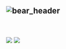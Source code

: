 ![bear_header](https://github.com/seohui242/seohui242/assets/117262212/d18c9457-263c-4fa9-bd94-4aa146f1f0e3)
<br></br>
---
<a href="https://www.instagram.com/242_seohui/" target="_blank"><img src="https://img.shields.io/badge/Instagram-F55281?style=flat&logo=instagram&logoColor=white"/></a>
<a href="https://www.notion.so/SEOHUI-s-NOTION-218a96ecae67499c89d8b0af67505ab7" target="_blank"><img src="https://img.shields.io/badge/Notion-555555?style=flat&logo=notion&logoColor=white"/></a>
---
<!--
**seohui242/seohui242** is a ✨ _special_ ✨ repository because its `README.md` (this file) appears on your GitHub profile.

Here are some ideas to get you started:

- 🔭 I’m currently working on ...
- 🌱 I’m currently learning ...
- 👯 I’m looking to collaborate on ...
- 🤔 I’m looking for help with ...
- 💬 Ask me about ...
- 📫 How to reach me: ...
- 😄 Pronouns: ...
- ⚡ Fun fact: ...
-->
